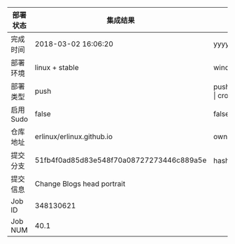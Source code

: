 部署状态 | 集成结果 | 参考值
---|---|---
完成时间 | 2018-03-02 16:06:20 | yyyy-mm-dd hh:mm:ss
部署环境 | linux + stable | window \| linux + stable
部署类型 | push | push \| pull_request \| api \| cron
启用Sudo | false | false \| true
仓库地址 | erlinux/erlinux.github.io | owner_name/repo_name
提交分支 | 51fb4f0ad85d83e548f70a08727273446c889a5e | hash 16位
提交信息 | Change Blogs head portrait |
Job ID   | 348130621 |
Job NUM  | 40.1 |
